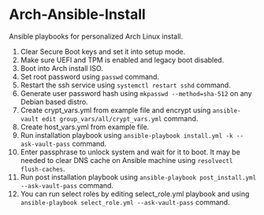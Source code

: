 # Arch-Ansible-Install

Ansible playbooks for personalized Arch Linux install.

 1. Clear Secure Boot keys and set it into setup mode.
 2. Make sure UEFI and TPM is enabled and legacy boot disabled.
 3. Boot into Arch install ISO.
 4. Set root password using `passwd` command.
 5. Restart the ssh service using `systemctl restart sshd` command.
 6. Generate user password hash using `mkpasswd --method=sha-512` on any Debian based distro.
 7. Create crypt\_vars.yml from example file and encrypt using `ansible-vault edit group_vars/all/crypt_vars.yml` command.
 8. Create host\_vars.yml from example file.
 9. Run installation playbook using `ansible-playbook install.yml -k --ask-vault-pass` command.
10. Enter passphrase to unlock system and wait for it to boot. It may be needed to clear DNS cache on Ansible machine using `resolvectl flush-caches`.
11. Run post installation playbook using `ansible-playbook post_install.yml --ask-vault-pass` command.
12. You can run select roles by editing select\_role.yml playbook and using `ansible-playbook select_role.yml --ask-vault-pass` command.